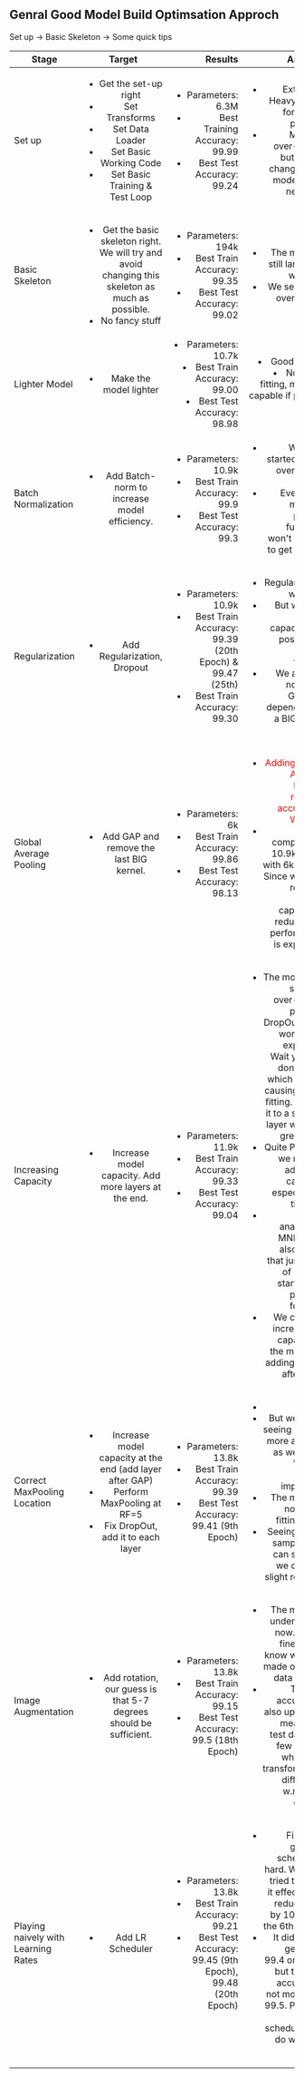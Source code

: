
## Genral Good Model Build Optimsation Approch 
Set up -> Basic Skeleton -> 
Some quick tips

| Stage        | Target           | Results  | Analysis  | 
| ------------- |:-------------:| -----:|-----:|
| Set up   | <ul><li>Get the set-up right</li><li>Set Transforms</li><li>Set Data Loader</li><li>Set Basic Working Code</li><li>Set Basic Training  & Test Loop</li></ul> | <ul><li>Parameters: 6.3M</li><li>Best Training Accuracy: 99.99</li><li>Best Test Accuracy: 99.24</li></ul>|<ul><li>Extremely Heavy Model for such a problem</li><li>Model is over-fitting, but we are changing our model in the next step</li></ul> | 
| Basic Skeleton  |<ul><li>Get the basic skeleton right. We will try and avoid changing this skeleton as much as possible. </li><li>No fancy stuff</li></ul>|<ul><li>Parameters: 194k</li><li>Best Train Accuracy: 99.35</li><li>Best Test Accuracy: 99.02</li>|<ul><li>The model is still large, but working. </li><li>We see some over-fitting</li>
| Lighter Model  |<ul><li>Make the model lighter</li></ul></ul>|<li>Parameters: 10.7k</li><li>Best Train Accuracy: 99.00</li><li>Best Test Accuracy: 98.98</li></ul>|<li>Good model!</li><li>No over-fitting, model is capable if pushed further</li></ul> 
| Batch Normalization  |<ul><li>Add Batch-norm to increase model efficiency.</li></ul>|<ul><li>Parameters: 10.9k</li><li>Best Train Accuracy: 99.9</li><li>Best Test Accuracy: 99.3</li>|<ul><li>We have started to see over-fitting now. </li><li>Even if the model is pushed further, it won't be able to get to 99.4</li></ul>
| Regularization  |<ul><li>Add Regularization, Dropout</li></ul>|<ul><li>Parameters: 10.9k</li><li>Best Train Accuracy: 99.39 (20th Epoch) & 99.47 (25th)</li><li>Best Train Accuracy: 99.30</li></ul>|<ul><li>Regularization working. </li><li>But with the current capacity, not possible to push it further. </li><li>We are also not using GAP, but depending on a BIG-sized kernel</li></ul>
| Global Average Pooling  |<ul><li>Add GAP and remove the last BIG kernel.</li></ul>|<ul><li>Parameters: 6k</li><li>Best Train Accuracy: 99.86</li><li>Best Test Accuracy: 98.13</li></ul>|<ul><li><span style="color:red">Adding Global Average Pooling reduces accuracy - WRONG</span></li><li>We are comparing a 10.9k model with 6k model. Since we have reduced model capacity, a reduction in performance is expected. </li></ul>
| Increasing Capacity  |<ul><li>Increase model capacity. Add more layers at the end. </li></ul>|<ul><li>Parameters: 11.9k</li><li>Best Train Accuracy: 99.33</li><li>Best Test Accuracy: 99.04</li></ul>|<ul><li>The model still showing over-fitting, possibly DropOut is not working as expected! Wait yes! We don't know which layer is causing over-fitting. Adding it to a specific layer wasn't a great idea. </li><li>Quite Possibly we need to add more capacity, especially at the end. </li><li>Closer analysis of MNIST can also reveal that just at RF of 5x5 we start to see patterns forming. </li><li>We can also increase the capacity of the model by adding a layer after GAP!</li></ul>
| Correct MaxPooling Location  |<ul><li>Increase model capacity at the end (add layer after GAP)</li><li>Perform MaxPooling at RF=5</li><li>Fix DropOut, add it to each layer</li></ul>|<ul><li>Parameters: 13.8k</li><li>Best Train Accuracy: 99.39</li><li>Best Test Accuracy: 99.41 (9th Epoch)</li></ul>|<ul><li>Works!</li><li>But we're not seeing 99.4 or more as often as we'd like. We can further improve it. </li><li>The model is not over-fitting at all. </li><li>Seeing image samples, we can see that we can add slight rotation. </li></ul>
| Image Augmentation  |<ul><li>Add rotation, our guess is that 5-7 degrees should be sufficient. </li></ul>|<ul><li>Parameters: 13.8k</li><li>Best Train Accuracy: 99.15</li><li>Best Test Accuracy: 99.5 (18th Epoch)</li></ul>|<ul><li>The model is under-fitting now. This is fine, as we know we have made our train data harder. </li><li>The test accuracy is also up, which means our test data had few images which had transformation difference w.r.t. train dataset</li></ul>
| Playing naively with Learning Rates  |<ul><li>Add LR Scheduler</li></ul>|<ul><li>Parameters: 13.8k</li><li>Best Train Accuracy: 99.21</li><li>Best Test Accuracy: 99.45 (9th Epoch), 99.48 (20th Epoch)</li></ul>|<ul><li>Finding a good LR schedule is hard. We have tried to make it effective by reducing LR by 10th after the 6th epoch.</li><li>It did help in getting to 99.4 or faster, but the final accuracy is not more than 99.5. Possibly a good scheduler can do wonders here!</li></ul>
